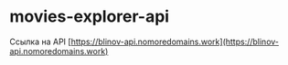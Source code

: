 # movies-explorer-api
Ссылка на API [https://blinov-api.nomoredomains.work](https://blinov-api.nomoredomains.work)